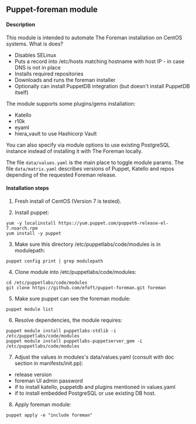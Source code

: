 Puppet-foreman module
-------------
#### Description

This module is intended to automate The Foreman installation on CentOS systems. What is does?

- Disables SELinux
- Puts a record into /etc/hosts matching hostname with host IP - in case DNS is not in place
- Installs required repositories
- Downloads and runs the foreman installer
- Optionally can install PuppetDB integration (but doesn't install PuppetDB itself)

The module supports some plugins/gems installation:
- Katello
- r10k
- eyaml
- hiera_vault to use Hashicorp Vault

You can also specify via module options to use existing PostgreSQL instance instead of installing it with The Foreman locally.

The file `data/values.yaml` is the main place to toggle module params.
The file `data/matrix.yaml` describes versions of Puppet, Katello and repos depending of the requested Foreman release.

#### Installation steps
                
1. Fresh install of CentOS (Version 7 is tested).

2. Install puppet:
```
yum -y localinstall https://yum.puppet.com/puppet6-release-el-7.noarch.rpm
yum install -y puppet
```

3.  Make sure this directory /etc/puppetlabs/code/modules is in modulepath:
```
puppet config print | grep modulepath
```

4. Clone module into /etc/puppetlabs/code/modules:
```
cd /etc/puppetlabs/code/modules
git clone https://github.com/efoft/puppet-foreman.git foreman
```

5. Make sure puppet can see the foreman module:
```
puppet module list
```

6. Resolve dependencies, the module requires:
```
puppet module install puppetlabs-stdlib -i /etc/puppetlabs/code/modules
puppet module install puppetlabs-puppetserver_gem -i /etc/puppetlabs/code/modules
```

7. Adjust the values in modules's data/values.yaml (consult with doc section in manifests/init.pp):
  - release version
  - foreman UI admin password
  - if to install katello, puppetdb and plugins mentioned in values.yaml
  - if to install embedded PostgreSQL or use existing DB host.

8. Apply foreman module:
```
puppet apply -e "include foreman"
```

